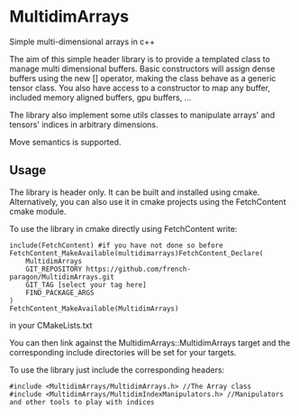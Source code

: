 # MultidimArrays
Simple multi-dimensional arrays in c++

The aim of this simple header library is to provide a templated class to manage multi dimensional buffers. 
Basic constructors will assign dense buffers using the new [] operator, making the class behave as a generic tensor class.
You also have access to a constructor to map any buffer, included memory aligned buffers, gpu buffers, ...

The library also implement some utils classes to manipulate arrays' and tensors' indices in arbitrary dimensions.

Move semantics is supported.

## Usage

The library is header only. It can be built and installed using cmake. Alternatively, you can also use it in cmake projects using the FetchContent cmake module.

To use the library in cmake directly using FetchContent write:

```
include(FetchContent) #if you have not done so before
FetchContent_MakeAvailable(multidimarrays)FetchContent_Declare(
    MultidimArrays
    GIT_REPOSITORY https://github.com/french-paragon/MultidimArrays.git
    GIT_TAG [select your tag here]
    FIND_PACKAGE_ARGS
)
FetchContent_MakeAvailable(MultidimArrays)
```

in your CMakeLists.txt

You can then link against the MultidimArrays::MultidimArrays target and the corresponding include directories will be set for your targets.

To use the library just include the corresponding headers:

```
#include <MultidimArrays/MultidimArrays.h> //The Array class
#include <MultidimArrays/MultidimIndexManipulators.h> //Manipulators and other tools to play with indices
```
